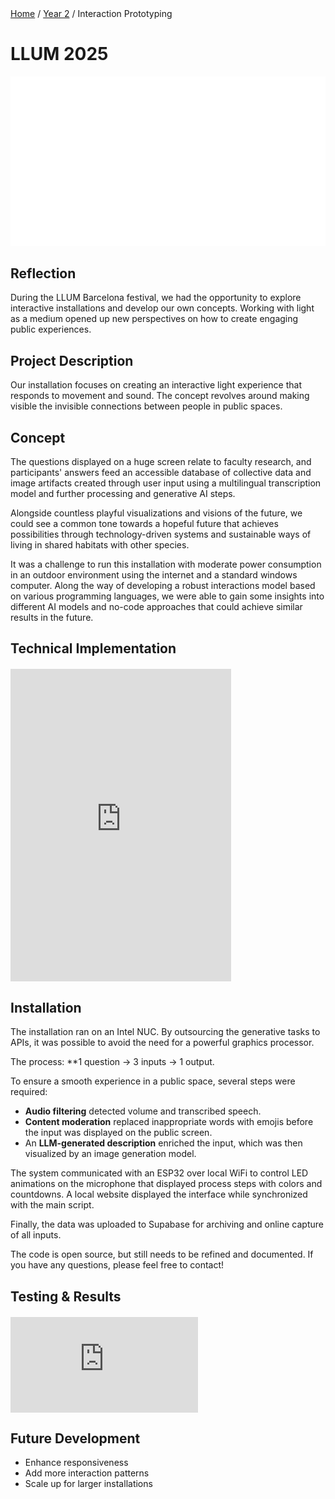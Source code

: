 <div class="breadcrumb">
    <a href="/">Home</a> <span class="breadcrumb-separator">/</span> 
    <a href="/year2">Year 2</a> <span class="breadcrumb-separator">/</span> 
    <span>Interaction Prototyping</span>
</div>

# LLUM 2025

![Cover Image](../images/Cover/InteractionPrototyping.png)

## Reflection
During the LLUM Barcelona festival, we had the opportunity to explore interactive installations and develop our own concepts. Working with light as a medium opened up new perspectives on how to create engaging public experiences.

## Project Description
Our installation focuses on creating an interactive light experience that responds to movement and sound. The concept revolves around making visible the invisible connections between people in public spaces.

## Concept
The questions displayed on a huge screen relate to faculty research, and participants' answers feed an accessible database of collective data and image artifacts created through user input using a multilingual transcription model and further processing and generative AI steps.

Alongside countless playful visualizations and visions of the future, we could see a common tone towards a hopeful future that achieves possibilities through technology-driven systems and sustainable ways of living in shared habitats with other species. 

It was a challenge to run this installation with moderate power consumption in an outdoor environment using the internet and a standard windows computer. Along the way of developing a robust interactions model based on various programming languages, we were able to gain some insights into different AI models and no-code approaches that could achieve similar results in the future. 

## Technical Implementation

<div style="display: flex; justify-content: left; margin: 20px 0;">
    <iframe 
        width="70%" 
        height="500" 
        src="https://www.youtube.com/embed/wrTFjlEQWVI" 
        title="Project Demo" 
        frameborder="0" 
        allow="accelerometer; autoplay; clipboard-write; encrypted-media; gyroscope; picture-in-picture" 
        allowfullscreen>
    </iframe>
</div>

## Installation
The installation ran on an Intel NUC. By outsourcing the generative tasks to APIs, it was possible to avoid the need for a powerful graphics processor.  

The process: **1 question → 3 inputs → 1 output.  

To ensure a smooth experience in a public space, several steps were required:  
- **Audio filtering** detected volume and transcribed speech.  
- **Content moderation** replaced inappropriate words with emojis before the input was displayed on the public screen.  
- An **LLM-generated description** enriched the input, which was then visualized by an image generation model.  

The system communicated with an ESP32 over local WiFi to control LED animations on the microphone that displayed process steps with colors and countdowns. A local website displayed the interface while synchronized with the main script.  

Finally, the data was uploaded to Supabase for archiving and online capture of all inputs.  

The code is open source, but still needs to be refined and documented. If you have any questions, please feel free to contact!  


## Testing & Results

<div style="display: flex; justify-content: left; margin: 20px 0;">
    <div style="width: 70%px; height: 70%px;">
        <iframe 
            width="100%" 
            height="100%" 
            src="https://www.youtube.com/embed/ZW35Tzpu3gU" 
            title="Testing Results" 
            frameborder="0" 
            allow="accelerometer; autoplay; clipboard-write; encrypted-media; gyroscope; picture-in-picture" 
            allowfullscreen>
        </iframe>
    </div>
</div>

## Future Development
- Enhance responsiveness
- Add more interaction patterns
- Scale up for larger installations
